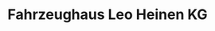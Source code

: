 ---
title: "Fahrzeughaus Leo Heinen KG"
url: /schleiden/fahrzeughaus-leo-heinen-kg/
shop: Autowerkstatt
---